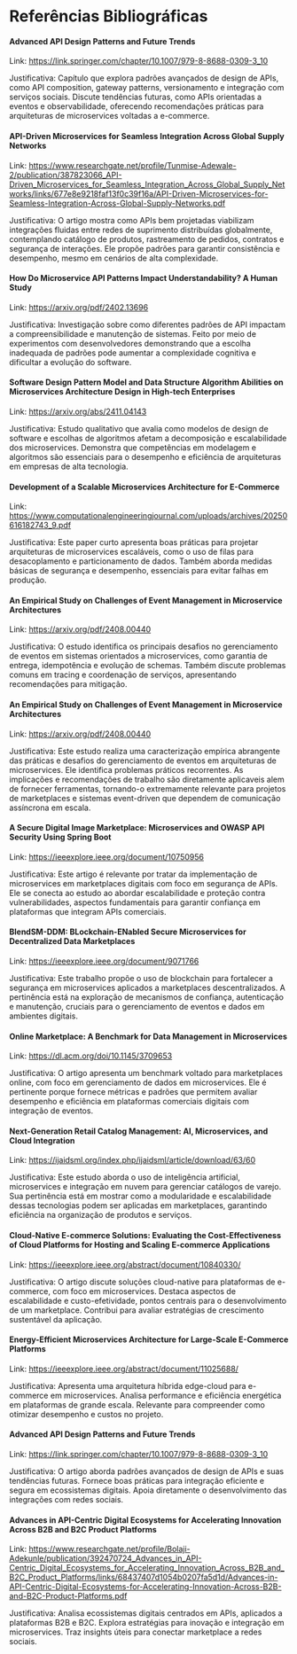 # Referências Bibliográficas

#### Advanced API Design Patterns and Future Trends 
Link: https://link.springer.com/chapter/10.1007/979-8-8688-0309-3_10

Justificativa: Capítulo que explora padrões avançados de design de APIs, como API composition, gateway patterns, versionamento e integração com serviços sociais. Discute tendências futuras, como APIs orientadas a eventos e observabilidade, oferecendo recomendações práticas para arquiteturas de microservices voltadas a e-commerce.

#### API-Driven Microservices for Seamless Integration Across Global Supply Networks 
Link: https://www.researchgate.net/profile/Tunmise-Adewale-2/publication/387823066_API-Driven_Microservices_for_Seamless_Integration_Across_Global_Supply_Networks/links/677e8e9218faf13f0c39f16a/API-Driven-Microservices-for-Seamless-Integration-Across-Global-Supply-Networks.pdf

Justificativa: O artigo mostra como APIs bem projetadas viabilizam integrações fluidas entre redes de suprimento distribuídas globalmente, contemplando catálogo de produtos, rastreamento de pedidos, contratos e segurança de interações. Ele propõe padrões para garantir consistência e desempenho, mesmo em cenários de alta complexidade.

#### How Do Microservice API Patterns Impact Understandability? A Human Study 
Link: https://arxiv.org/pdf/2402.13696

Justificativa: Investigação sobre como diferentes padrões de API impactam a compreensibilidade e manutenção de sistemas. Feito por meio de experimentos com desenvolvedores demonstrando que a escolha inadequada de padrões pode aumentar a complexidade cognitiva e dificultar a evolução do software.

#### Software Design Pattern Model and Data Structure Algorithm Abilities on Microservices Architecture Design in High-tech Enterprises 
Link: https://arxiv.org/abs/2411.04143

Justificativa: Estudo qualitativo que avalia como modelos de design de software e escolhas de algoritmos afetam a decomposição e escalabilidade dos microservices. Demonstra que competências em modelagem e algoritmos são essenciais para o desempenho e eficiência de arquiteturas em empresas de alta tecnologia.

#### Development of a Scalable Microservices Architecture for E-Commerce 
Link: https://www.computationalengineeringjournal.com/uploads/archives/20250616182743_9.pdf

Justificativa: Este paper curto apresenta boas práticas para projetar arquiteturas de microservices escaláveis, como o uso de filas para desacoplamento e particionamento de dados. Também aborda medidas básicas de segurança e desempenho, essenciais para evitar falhas em produção.

#### An Empirical Study on Challenges of Event Management in Microservice Architectures 
Link: https://arxiv.org/pdf/2408.00440

Justificativa: O estudo identifica os principais desafios no gerenciamento de eventos em sistemas orientados a microservices, como garantia de entrega, idempotência e evolução de schemas. Também discute problemas comuns em tracing e coordenação de serviços, apresentando recomendações para mitigação.

#### An Empirical Study on Challenges of Event Management in Microservice Architectures 
Link: https://arxiv.org/pdf/2408.00440

Justificativa: Este estudo realiza uma caracterização empírica abrangente das práticas e desafios do gerenciamento de eventos em arquiteturas de microservices. Ele identifica problemas práticos recorrentes. As implicações e recomendações de trabalho são diretamente aplicaveis alem de fornecer ferramentas, tornando-o extremamente relevante para projetos de marketplaces e sistemas event-driven que dependem de comunicação assíncrona em escala.

#### A Secure Digital Image Marketplace: Microservices and OWASP API Security Using Spring Boot
Link: https://ieeexplore.ieee.org/document/10750956

Justificativa: Este artigo é relevante por tratar da implementação de microservices em marketplaces digitais com foco em segurança de APIs. Ele se conecta ao estudo ao abordar escalabilidade e proteção contra vulnerabilidades, aspectos fundamentais para garantir confiança em plataformas que integram APIs comerciais.

#### BlendSM-DDM: BLockchain-ENabled Secure Microservices for Decentralized Data Marketplaces
Link: https://ieeexplore.ieee.org/document/9071766

Justificativa: Este trabalho propõe o uso de blockchain para fortalecer a segurança em microservices aplicados a marketplaces descentralizados. A pertinência está na exploração de mecanismos de confiança, autenticação e manutenção, cruciais para o gerenciamento de eventos e dados em ambientes digitais.

#### Online Marketplace: A Benchmark for Data Management in Microservices
Link: https://dl.acm.org/doi/10.1145/3709653

Justificativa: O artigo apresenta um benchmark voltado para marketplaces online, com foco em gerenciamento de dados em microservices. Ele é pertinente porque fornece métricas e padrões que permitem avaliar desempenho e eficiência em plataformas comerciais digitais com integração de eventos.

#### Next-Generation Retail Catalog Management: AI, Microservices, and Cloud Integration
Link: https://ijaidsml.org/index.php/ijaidsml/article/download/63/60

Justificativa: Este estudo aborda o uso de inteligência artificial, microservices e integração em nuvem para gerenciar catálogos de varejo. Sua pertinência está em mostrar como a modularidade e escalabilidade dessas tecnologias podem ser aplicadas em marketplaces, garantindo eficiência na organização de produtos e serviços.

#### Cloud-Native E-commerce Solutions: Evaluating the Cost-Effectiveness of Cloud Platforms for Hosting and Scaling E-commerce Applications
Link: https://ieeexplore.ieee.org/abstract/document/10840330/

Justificativa: O artigo discute soluções cloud-native para plataformas de e-commerce, com foco em microservices. Destaca aspectos de escalabilidade e custo-efetividade, pontos centrais para o desenvolvimento de um marketplace. Contribui para avaliar estratégias de crescimento sustentável da aplicação.

#### Energy-Efficient Microservices Architecture for Large-Scale E-Commerce Platforms
Link: https://ieeexplore.ieee.org/abstract/document/11025688/

Justificativa: Apresenta uma arquitetura híbrida edge-cloud para e-commerce em microservices. Analisa performance e eficiência energética em plataformas de grande escala. Relevante para compreender como otimizar desempenho e custos no projeto.

#### Advanced API Design Patterns and Future Trends
Link: https://link.springer.com/chapter/10.1007/979-8-8688-0309-3_10

Justificativa: O artigo aborda padrões avançados de design de APIs e suas tendências futuras. Fornece boas práticas para integração eficiente e segura em ecossistemas digitais. Apoia diretamente o desenvolvimento das integrações com redes sociais.


#### Advances in API-Centric Digital Ecosystems for Accelerating Innovation Across B2B and B2C Product Platforms
Link: https://www.researchgate.net/profile/Bolaji-Adekunle/publication/392470724_Advances_in_API-Centric_Digital_Ecosystems_for_Accelerating_Innovation_Across_B2B_and_B2C_Product_Platforms/links/68437407d1054b0207fa5d1d/Advances-in-API-Centric-Digital-Ecosystems-for-Accelerating-Innovation-Across-B2B-and-B2C-Product-Platforms.pdf

Justificativa: Analisa ecossistemas digitais centrados em APIs, aplicados a plataformas B2B e B2C. Explora estratégias para inovação e integração em microservices. Traz insights úteis para conectar marketplace a redes sociais.
